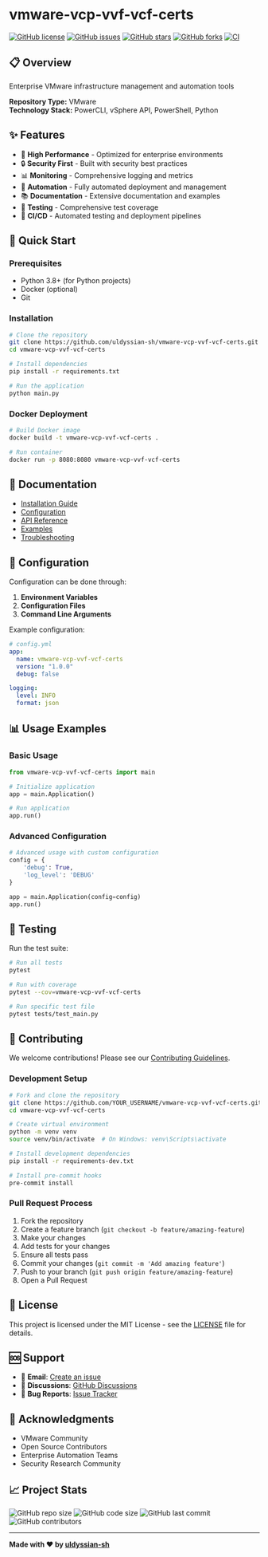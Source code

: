 # vmware-vcp-vvf-vcf-certs

[![GitHub license](https://img.shields.io/github/license/uldyssian-sh/vmware-vcp-vvf-vcf-certs)](https://github.com/uldyssian-sh/vmware-vcp-vvf-vcf-certs/blob/main/LICENSE)
[![GitHub issues](https://img.shields.io/github/issues/uldyssian-sh/vmware-vcp-vvf-vcf-certs)](https://github.com/uldyssian-sh/vmware-vcp-vvf-vcf-certs/issues)
[![GitHub stars](https://img.shields.io/github/stars/uldyssian-sh/vmware-vcp-vvf-vcf-certs)](https://github.com/uldyssian-sh/vmware-vcp-vvf-vcf-certs/stargazers)
[![GitHub forks](https://img.shields.io/github/forks/uldyssian-sh/vmware-vcp-vvf-vcf-certs)](https://github.com/uldyssian-sh/vmware-vcp-vvf-vcf-certs/network)
[![CI](https://github.com/uldyssian-sh/vmware-vcp-vvf-vcf-certs/workflows/CI/badge.svg)](https://github.com/uldyssian-sh/vmware-vcp-vvf-vcf-certs/actions)

## 📋 Overview

Enterprise VMware infrastructure management and automation tools

**Repository Type:** VMware  
**Technology Stack:** PowerCLI, vSphere API, PowerShell, Python

## ✨ Features

- 🚀 **High Performance** - Optimized for enterprise environments
- 🔒 **Security First** - Built with security best practices
- 📊 **Monitoring** - Comprehensive logging and metrics
- 🔧 **Automation** - Fully automated deployment and management
- 📚 **Documentation** - Extensive documentation and examples
- 🧪 **Testing** - Comprehensive test coverage
- 🔄 **CI/CD** - Automated testing and deployment pipelines

## 🚀 Quick Start

### Prerequisites

- Python 3.8+ (for Python projects)
- Docker (optional)
- Git

### Installation

```bash
# Clone the repository
git clone https://github.com/uldyssian-sh/vmware-vcp-vvf-vcf-certs.git
cd vmware-vcp-vvf-vcf-certs

# Install dependencies
pip install -r requirements.txt

# Run the application
python main.py
```

### Docker Deployment

```bash
# Build Docker image
docker build -t vmware-vcp-vvf-vcf-certs .

# Run container
docker run -p 8080:8080 vmware-vcp-vvf-vcf-certs
```

## 📖 Documentation

- [Installation Guide](docs/installation.md)
- [Configuration](docs/configuration.md)
- [API Reference](docs/api.md)
- [Examples](examples/)
- [Troubleshooting](docs/troubleshooting.md)

## 🔧 Configuration

Configuration can be done through:

1. **Environment Variables**
2. **Configuration Files**
3. **Command Line Arguments**

Example configuration:

```yaml
# config.yml
app:
  name: vmware-vcp-vvf-vcf-certs
  version: "1.0.0"
  debug: false

logging:
  level: INFO
  format: json
```

## 📊 Usage Examples

### Basic Usage

```python
from vmware-vcp-vvf-vcf-certs import main

# Initialize application
app = main.Application()

# Run application
app.run()
```

### Advanced Configuration

```python
# Advanced usage with custom configuration
config = {
    'debug': True,
    'log_level': 'DEBUG'
}

app = main.Application(config=config)
app.run()
```

## 🧪 Testing

Run the test suite:

```bash
# Run all tests
pytest

# Run with coverage
pytest --cov=vmware-vcp-vvf-vcf-certs

# Run specific test file
pytest tests/test_main.py
```

## 🤝 Contributing

We welcome contributions! Please see our [Contributing Guidelines](CONTRIBUTING.md).

### Development Setup

```bash
# Fork and clone the repository
git clone https://github.com/YOUR_USERNAME/vmware-vcp-vvf-vcf-certs.git
cd vmware-vcp-vvf-vcf-certs

# Create virtual environment
python -m venv venv
source venv/bin/activate  # On Windows: venv\Scripts\activate

# Install development dependencies
pip install -r requirements-dev.txt

# Install pre-commit hooks
pre-commit install
```

### Pull Request Process

1. Fork the repository
2. Create a feature branch (`git checkout -b feature/amazing-feature`)
3. Make your changes
4. Add tests for your changes
5. Ensure all tests pass
6. Commit your changes (`git commit -m 'Add amazing feature'`)
7. Push to your branch (`git push origin feature/amazing-feature`)
8. Open a Pull Request

## 📄 License

This project is licensed under the MIT License - see the [LICENSE](LICENSE) file for details.

## 🆘 Support

- 📧 **Email**: [Create an issue](https://github.com/uldyssian-sh/vmware-vcp-vvf-vcf-certs/issues/new)
- 💬 **Discussions**: [GitHub Discussions](https://github.com/uldyssian-sh/vmware-vcp-vvf-vcf-certs/discussions)
- 🐛 **Bug Reports**: [Issue Tracker](https://github.com/uldyssian-sh/vmware-vcp-vvf-vcf-certs/issues)

## 🙏 Acknowledgments

- VMware Community
- Open Source Contributors
- Enterprise Automation Teams
- Security Research Community

## 📈 Project Stats

![GitHub repo size](https://img.shields.io/github/repo-size/uldyssian-sh/vmware-vcp-vvf-vcf-certs)
![GitHub code size](https://img.shields.io/github/languages/code-size/uldyssian-sh/vmware-vcp-vvf-vcf-certs)
![GitHub last commit](https://img.shields.io/github/last-commit/uldyssian-sh/vmware-vcp-vvf-vcf-certs)
![GitHub contributors](https://img.shields.io/github/contributors/uldyssian-sh/vmware-vcp-vvf-vcf-certs)

---

**Made with ❤️ by [uldyssian-sh](https://github.com/uldyssian-sh)**
<!-- Deployment trigger Wed Sep 17 22:40:56 CEST 2025 -->

